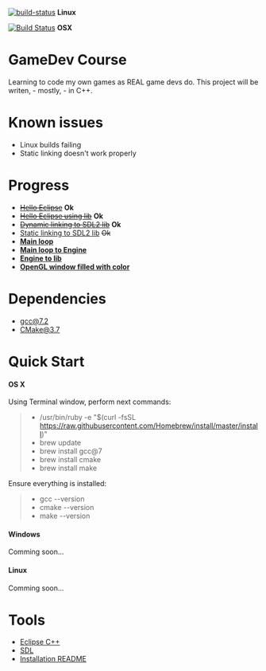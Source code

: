 [![build-status](https://img.shields.io/bitbucket/pipelines/atlassian/adf-builder-javascript/task/SECO-2168.svg)](https://bitbucket.org/GroznyBear/gamedev/addon/pipelines/home) **Linux**

[![Build Status](https://travis-ci.org/groznybear/gamedev.svg?branch=master)](https://travis-ci.org/groznybear/gamedev) **OSX**
 

# GameDev Course
Learning to code my own games as REAL game devs do.
This project will be writen, - mostly, - in C++.
# Known issues
- Linux builds failing
- Static linking doesn't work properly

# Progress
- [~~Hello Eclipse~~](https://bitbucket.org/GroznyBear/gamedev/src/cebd835f970e7c30167e81f48bcab090d7076c60/experiments/01_01_eclipse/?at=master) **Ok**
- [~~Hello Eclipse using lib~~](https://bitbucket.org/GroznyBear/gamedev/src/cebd835f970e7c30167e81f48bcab090d7076c60/experiments/01_02_make_lib/?at=master) **Ok**
- [~~Dynamic linking to SDL2 lib~~](https://bitbucket.org/GroznyBear/gamedev/src/cebd835f970e7c30167e81f48bcab090d7076c60/experiments/02_01_sdl_dynamic/?at=master) **Ok**
- [Static linking to SDL2 lib](https://bitbucket.org/GroznyBear/gamedev/src/cebd835f970e7c30167e81f48bcab090d7076c60/experiments/02_02_sdl_static/?at=master) ~~Ok~~
- [**Main loop**](https://bitbucket.org/GroznyBear/gamedev/src/cebd835f970e7c30167e81f48bcab090d7076c60/experiments/03_01_main_loop/?at=master)
- [**Main loop to Engine**](https://bitbucket.org/GroznyBear/gamedev/src/cebd835f970e7c30167e81f48bcab090d7076c60/experiments/03_02_main_loop_to_engine/?at=master)
- [**Engine to lib**](https://bitbucket.org/GroznyBear/gamedev/src/cebd835f970e7c30167e81f48bcab090d7076c60/experiments/03_03_engine_to_lib/?at=master)
- [**OpenGL window filled with color**](https://bitbucket.org/GroznyBear/gamedev/src/3f84092830eaf44ae97576e6675ed0a60e4165d9/experiments/04_01_opengl_min/?at=master)
# Dependencies
- gcc@7.2
- CMake@3.7

# Quick Start
#### OS X

Using Terminal window, perform next commands:
>	- /usr/bin/ruby -e "$(curl -fsSL https://raw.githubusercontent.com/Homebrew/install/master/install)"
>	- brew update
>	- brew install gcc@7
>	- brew install cmake
>	- brew install make

Ensure everything is installed:
>	- gcc --version
>	- cmake --version
>	- make --version

#### Windows
Comming soon...

#### Linux
Comming soon...

# Tools
- [Eclipse C++](http://www.eclipse.org/downloads/)
- [SDL](https://www.libsdl.org/)
- [Installation README](https://bitbucket.org/GroznyBear/gamedev/src//tools/?at=master)
